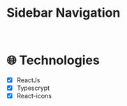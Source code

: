 <h1>Sidebar Navigation</h1>

<br/>

# :globe_with_meridians: Technologies

- [x] ReactJs
- [x] Typescrypt
- [x] React-icons